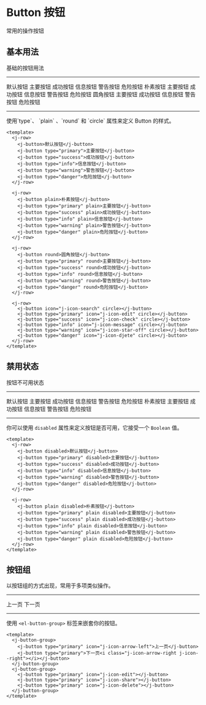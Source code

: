 # Button 按钮
常用的操作按钮

## 基本用法

基础的按钮用法
<hr/>

<j-row>
  <j-button>默认按钮</j-button>
  <j-button type="primary">主要按钮</j-button>
  <j-button type="success">成功按钮</j-button>
  <j-button type="info">信息按钮</j-button>
  <j-button type="warning">警告按钮</j-button>
  <j-button type="danger">危险按钮</j-button>
</j-row>

<j-row>
  <j-button plain>朴素按钮</j-button>
  <j-button type="primary" plain>主要按钮</j-button>
  <j-button type="success" plain>成功按钮</j-button>
  <j-button type="info" plain>信息按钮</j-button>
  <j-button type="warning" plain>警告按钮</j-button>
  <j-button type="danger" plain>危险按钮</j-button>
</j-row>

<j-row>
  <j-button round>圆角按钮</j-button>
  <j-button type="primary" round>主要按钮</j-button>
  <j-button type="success" round>成功按钮</j-button>
  <j-button type="info" round>信息按钮</j-button>
  <j-button type="warning" round>警告按钮</j-button>
  <j-button type="danger" round>危险按钮</j-button>
</j-row>

<j-row>
  <j-button icon="j-icon-search" circle></j-button>
  <j-button type="primary" icon="j-icon-edit" circle></j-button>
  <j-button type="success" icon="j-icon-check" circle></j-button>
  <j-button type="info" icon="j-icon-message" circle></j-button>
  <j-button type="warning" icon="j-icon-star-off" circle></j-button>
  <j-button type="danger" icon="j-icon-delete" circle></j-button>
</j-row>

<hr/>
使用`type`、 `plain` 、`round` 和 `circle` 属性来定义 Button 的样式。

````vue
<template>
  <j-row>
    <j-button>默认按钮</j-button>
    <j-button type="primary">主要按钮</j-button>
    <j-button type="success">成功按钮</j-button>
    <j-button type="info">信息按钮</j-button>
    <j-button type="warning">警告按钮</j-button>
    <j-button type="danger">危险按钮</j-button>
  </j-row>

  <j-row>
    <j-button plain>朴素按钮</j-button>
    <j-button type="primary" plain>主要按钮</j-button>
    <j-button type="success" plain>成功按钮</j-button>
    <j-button type="info" plain>信息按钮</j-button>
    <j-button type="warning" plain>警告按钮</j-button>
    <j-button type="danger" plain>危险按钮</j-button>
  </j-row>

  <j-row>
    <j-button round>圆角按钮</j-button>
    <j-button type="primary" round>主要按钮</j-button>
    <j-button type="success" round>成功按钮</j-button>
    <j-button type="info" round>信息按钮</j-button>
    <j-button type="warning" round>警告按钮</j-button>
    <j-button type="danger" round>危险按钮</j-button>
  </j-row>

  <j-row>
    <j-button icon="j-icon-search" circle></j-button>
    <j-button type="primary" icon="j-icon-edit" circle></j-button>
    <j-button type="success" icon="j-icon-check" circle></j-button>
    <j-button type="info" icon="j-icon-message" circle></j-button>
    <j-button type="warning" icon="j-icon-star-off" circle></j-button>
    <j-button type="danger" icon="j-icon-djete" circle></j-button>
  </j-row>
</template>
````
## 禁用状态
按钮不可用状态

<hr/>
<j-row>
  <j-button disabled>默认按钮</j-button>
  <j-button type="primary" disabled>主要按钮</j-button>
  <j-button type="success" disabled>成功按钮</j-button>
  <j-button type="info" disabled>信息按钮</j-button>
  <j-button type="warning" disabled>警告按钮</j-button>
  <j-button type="danger" disabled>危险按钮</j-button>
</j-row>

<j-row>
  <j-button plain disabled>朴素按钮</j-button>
  <j-button type="primary" plain disabled>主要按钮</j-button>
  <j-button type="success" plain disabled>成功按钮</j-button>
  <j-button type="info" plain disabled>信息按钮</j-button>
  <j-button type="warning" plain disabled>警告按钮</j-button>
  <j-button type="danger" plain disabled>危险按钮</j-button>
</j-row>

<hr/>

你可以使用 `disabled` 属性来定义按钮是否可用，它接受一个 `Boolean` 值。

```vue
<template>
  <j-row>
    <j-button disabled>默认按钮</j-button>
    <j-button type="primary" disabled>主要按钮</j-button>
    <j-button type="success" disabled>成功按钮</j-button>
    <j-button type="info" disabled>信息按钮</j-button>
    <j-button type="warning" disabled>警告按钮</j-button>
    <j-button type="danger" disabled>危险按钮</j-button>
  </j-row>

  <j-row>
    <j-button plain disabled>朴素按钮</j-button>
    <j-button type="primary" plain disabled>主要按钮</j-button>
    <j-button type="success" plain disabled>成功按钮</j-button>
    <j-button type="info" plain disabled>信息按钮</j-button>
    <j-button type="warning" plain disabled>警告按钮</j-button>
    <j-button type="danger" plain disabled>危险按钮</j-button>
  </j-row>
</template>
```

## 按钮组

以按钮组的方式出现，常用于多项类似操作。

<hr/>

<j-button-group>
  <j-button type="primary" icon="j-icon-arrow-left">上一页</j-button>
  <j-button type="primary">下一页<i class="j-icon-arrow-right j-icon--right"></i></j-button>
</j-button-group>
<j-button-group>
  <j-button type="primary" icon="j-icon-edit"></j-button>
  <j-button type="primary" icon="j-icon-share"></j-button>
  <j-button type="primary" icon="j-icon-delete"></j-button>
</j-button-group>

<hr/>

使用 `<el-button-group>` 标签来嵌套你的按钮。

```vue
<template>
  <j-button-group>
    <j-button type="primary" icon="j-icon-arrow-left">上一页</j-button>
    <j-button type="primary">下一页<i class="j-icon-arrow-right j-icon--right"></i></j-button>
  </j-button-group>
  <j-button-group>
    <j-button type="primary" icon="j-icon-edit"></j-button>
    <j-button type="primary" icon="j-icon-share"></j-button>
    <j-button type="primary" icon="j-icon-delete"></j-button>
  </j-button-group>
</template>
```
